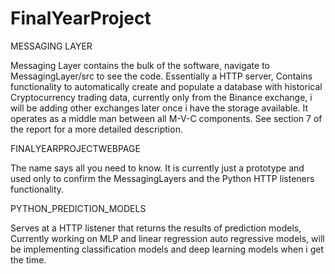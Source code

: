 # FinalYearProject


MESSAGING LAYER

Messaging Layer contains the bulk of the software, navigate to MessagingLayer/src to see the code. Essentially a HTTP server,
Contains functionality to automatically create and populate a database with historical Cryptocurrency trading data, currently only from the Binance exchange, i will be adding other exchanges later once i have the storage available. It operates as a middle man between all M-V-C components. See section 7 of the report for a more detailed description. 


FINALYEARPROJECTWEBPAGE

The name says all you need to know. It is currently just a prototype and used only to confirm the MessagingLayers and the Python
HTTP listeners functionality.



PYTHON_PREDICTION_MODELS

Serves at a HTTP listener that returns the results of prediction models, Currently working on MLP and linear regression auto regressive models,
will be implementing classification models and deep learning models when i get the time. 






